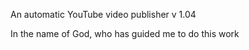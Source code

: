 An automatic YouTube video publisher v 1.04 

In the name of God, who has guided me to do this work
